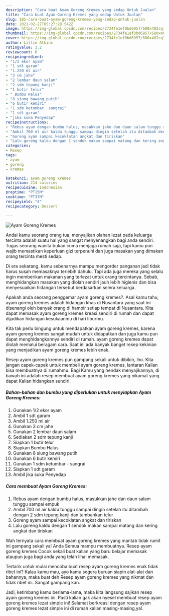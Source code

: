 ```yaml
---
description: "Cara buat Ayam Goreng Kremes yang sedap Untuk Jualan"
title: "Cara buat Ayam Goreng Kremes yang sedap Untuk Jualan"
slug: 185-cara-buat-ayam-goreng-kremes-yang-sedap-untuk-jualan
date: 2021-02-27T05:27:28.542Z
image: https://img-global.cpcdn.com/recipes/2734fe1ef0bd6957/680x482cq70/ayam-goreng-kremes-foto-resep-utama.jpg
thumbnail: https://img-global.cpcdn.com/recipes/2734fe1ef0bd6957/680x482cq70/ayam-goreng-kremes-foto-resep-utama.jpg
cover: https://img-global.cpcdn.com/recipes/2734fe1ef0bd6957/680x482cq70/ayam-goreng-kremes-foto-resep-utama.jpg
author: Lillie Atkins
ratingvalue: 3.2
reviewcount: 6
recipeingredient:
- "1/2 ekor ayam"
- "1 sdt garam"
- "1.250 ml air"
- "3 cm jahe"
- "2 lembar daun salam"
- "2 sdm tepung kanji"
- "1 butir telur"
- " Bumbu Halus"
- "8 siung bawang putih"
- "6 butir kemiri"
- "1 sdm ketumbar  sangrai"
- "1 sdt garam"
- "jika suka Penyedap"
recipeinstructions:
- "Rebus ayam dengan bumbu halus, masukkan jahe dan daun salam tunggu sampai empuk"
- "Ambil 700 ml air kaldu tunggu sampai dingin setelah itu ditambah dengan 2 sdm tepung kanji dan tambahkan telur"
- "Goreng ayam sampai kecoklatan angkat dan tiriskan"
- "Lalu goreng kaldu dengan 1 sendok makan sampai matang dan kering angkat dan tiriskan"
categories:
- Resep
tags:
- ayam
- goreng
- kremes

katakunci: ayam goreng kremes 
nutrition: 214 calories
recipecuisine: Indonesian
preptime: "PT15M"
cooktime: "PT37M"
recipeyield: "4"
recipecategory: Dessert

---
```



![Ayam Goreng Kremes](https://img-global.cpcdn.com/recipes/2734fe1ef0bd6957/680x482cq70/ayam-goreng-kremes-foto-resep-utama.jpg)

Andai kamu seorang orang tua, menyajikan olahan lezat pada keluarga tercinta adalah suatu hal yang sangat menyenangkan bagi anda sendiri. Tugas seorang  wanita bukan cuma menjaga rumah saja, tapi kamu pun wajib memastikan keperluan gizi terpenuhi dan juga masakan yang dimakan orang tercinta mesti sedap.

Di era  sekarang, kamu sebenarnya mampu mengorder panganan jadi tidak harus susah memasaknya terlebih dahulu. Tapi ada juga mereka yang selalu ingin memberikan makanan yang terlezat untuk orang tercintanya. Sebab, menghidangkan masakan yang diolah sendiri jauh lebih higienis dan bisa menyesuaikan hidangan tersebut berdasarkan selera keluarga. 



Apakah anda seorang penggemar ayam goreng kremes?. Asal kamu tahu, ayam goreng kremes adalah hidangan khas di Nusantara yang saat ini disenangi oleh banyak orang di hampir setiap tempat di Nusantara. Kita dapat memasak ayam goreng kremes kreasi sendiri di rumah dan dapat dijadikan hidangan kesukaanmu di hari liburmu.

Kita tak perlu bingung untuk mendapatkan ayam goreng kremes, karena ayam goreng kremes sangat mudah untuk didapatkan dan juga kamu pun dapat menghidangkannya sendiri di rumah. ayam goreng kremes dapat diolah memalui beragam cara. Saat ini ada banyak banget resep kekinian yang menjadikan ayam goreng kremes lebih enak.

Resep ayam goreng kremes pun gampang sekali untuk dibikin, lho. Kita jangan capek-capek untuk membeli ayam goreng kremes, lantaran Kalian bisa membuatnya di rumahmu. Bagi Kamu yang hendak menyajikannya, di bawah ini adalah resep membuat ayam goreng kremes yang nikamat yang dapat Kalian hidangkan sendiri.

<!--inarticleads1-->

##### Bahan-bahan dan bumbu yang diperlukan untuk menyiapkan Ayam Goreng Kremes:

1. Gunakan 1/2 ekor ayam
1. Ambil 1 sdt garam
1. Ambil 1.250 ml air
1. Gunakan 3 cm jahe
1. Gunakan 2 lembar daun salam
1. Sediakan 2 sdm tepung kanji
1. Siapkan 1 butir telur
1. Siapkan  Bumbu Halus
1. Gunakan 8 siung bawang putih
1. Gunakan 6 butir kemiri
1. Gunakan 1 sdm ketumbar - sangrai
1. Siapkan 1 sdt garam
1. Ambil jika suka Penyedap




<!--inarticleads2-->

##### Cara membuat Ayam Goreng Kremes:

1. Rebus ayam dengan bumbu halus, masukkan jahe dan daun salam tunggu sampai empuk
1. Ambil 700 ml air kaldu tunggu sampai dingin setelah itu ditambah dengan 2 sdm tepung kanji dan tambahkan telur
1. Goreng ayam sampai kecoklatan angkat dan tiriskan
1. Lalu goreng kaldu dengan 1 sendok makan sampai matang dan kering angkat dan tiriskan




Wah ternyata cara membuat ayam goreng kremes yang mantab tidak rumit ini gampang sekali ya! Anda Semua mampu membuatnya. Resep ayam goreng kremes Cocok sekali buat kalian yang baru belajar memasak ataupun juga bagi anda yang telah lihai memasak.

Tertarik untuk mulai mencoba buat resep ayam goreng kremes enak tidak ribet ini? Kalau kamu mau, ayo kamu segera buruan siapin alat-alat dan bahannya, maka buat deh Resep ayam goreng kremes yang nikmat dan tidak ribet ini. Sangat gampang kan. 

Jadi, ketimbang kamu berlama-lama, maka kita langsung sajikan resep ayam goreng kremes ini. Pasti kalian gak akan nyesel membuat resep ayam goreng kremes lezat simple ini! Selamat berkreasi dengan resep ayam goreng kremes lezat simple ini di rumah kalian masing-masing,ya!.

